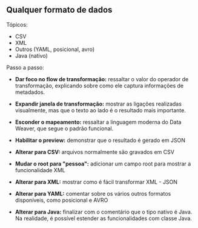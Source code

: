## Qualquer formato de dados ##

Tópicos:
- CSV
- XML
- Outros (YAML, posicional, avro)
- Java (nativo)

Passo a passo:

- **Dar foco no flow de transformação:** ressaltar o valor do operador
    de transformação, explicando sobre como ele captura informações
    de metadados.

- **Expandir janela de transformação:** mostrar as ligações realizadas
    visualmente, mas que o texto ao lado é o resultado mais importante.

- **Esconder o mapeamento:** ressaltar a linguagem moderna do Data Weaver,
    que segue o padrão funcional. 

- **Habilitar o preview:** demonstrar que o resultado é gerado em JSON

- **Alterar para CSV:** arquivos normalmente são gravados em CSV

- **Mudar o root para "pessoa":** adicionar um campo root para mostrar
    a funcionalidade XML

- **Alterar para XML:** mostrar como é fácil transformar XML - JSON

- **Alterar para YAML:** comentar sobre os vários outros formatos 
    disponíveis, como posicional e AVRO

- **Alterar para Java:** finalizar com o comentário que o tipo nativo
    é Java. Na realidade, é possível estender as funcionalidades com
    classe Java.